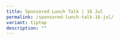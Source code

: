 ```yaml
---
title: Sponsored Lunch Talk | 16 Jul
permalink: /sponsored-lunch-talk-16-jul/
variant: tiptap
description: ""
---
```

